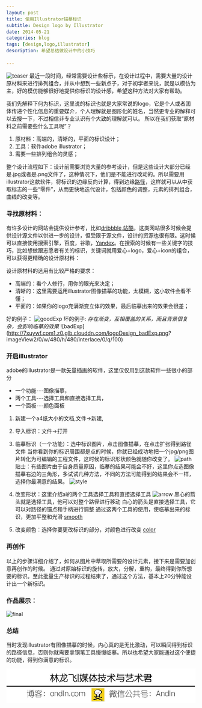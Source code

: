 ```yaml
---
layout: post
title: 使用Illustrator描摹标识
subtitle: Design logo by Illustrator
date: 2014-05-21
categories: blog
tags: [design,logo,illustrator]
description: 希望总结做设计中的小技巧

---
```


![teaser](http://7xuywf.com1.z0.glb.clouddn.com/logoDesign_teaser.png)
最近一段时间，经常需要设计些标示，在设计过程中，需要大量的设计原材料来进行排列组合，并从中想到一些新点子，对于初学者来说，就是以模仿为主，好的模仿能够很好地提供你标识的设计感，希望这种方法对大家有帮助。

我们先解释下何为标识，这里说的标识也就是大家常说的logo，它是个人或者团体传递个性化信息的重要媒介，个人理解就是图形化的姓名，当然更专业的解释可以去搜一下，不过相信非专业认识有个大致的理解就可以。
所以在我们获取“原材料之前需要些什么工具呢”？

1. 原材料：高端的，清晰的，平面的标识设计；
2. 工具：软件adobe illustrator；
3. 需要一些排列组合的灵感；

整个设计流程如下：设计前需要浏览大量的参考设计，但是这些设计大部分已经是.jpg或者是.png文件了，这种情况下，他们是不能进行改动的。所以需要用illustrator这款软件，将标识的边缘反向计算，得到边缘[路径](https://helpx.adobe.com/illustrator/how-to/illustrator-understanding-paths.html)，这样就可以从中获取标志的一些“零件”，从而更快地迭代设计，包括颜色的调整，元素的排列组合，曲线的改变等。


### 寻找原材料：

有许多设计的网站会提供设计参考，比如[dribbble](dribbble.com),[站酷](http://www.zcool.com.cn/)，这类网站很多时候会提供设计源文件以供进一步的设计，但受限于源文件，设计的资源也很有限。这时候可以直接使用搜索引擎，百度，谷歌，[Yandex](www.yandex.com)。在搜索的时候有一些关键字的技巧，比如想做跟志愿者有关的标识，关键词就用爱心+logo，爱心+icon的组合，可以获得更精确的设计原材料：

设计原材料的选用有比较严格的要求：

- 高端的：看个人修行，用你的眼光来决定；
- 清晰的：这里需要运用illustrator图像描摹的功能，太模糊，这小软件会看不懂；
- 平面的：如果你的logo充满渐变立体的效果，最后临摹出来的效果会很差；

好的例子：
![goodExp](http://7xuywf.com1.z0.glb.clouddn.com/logoDesign_goodExp.png)
坏的例子:
*存在渐变，互相覆盖的关系，而且背景很复杂，会影响临摹的效果*
![badExp](http://7xuywf.com1.z0.glb.clouddn.com/logoDesign_badExp.png?	
imageView2/0/w/480/h/480/interlace/0/q/100)

### 开启illustrator

adobe的illustrator是一款[矢量](https://en.wikipedia.org/wiki/Vector_graphics)插画的软件，这里仅仅用到这款软件一些很小的部分

- 一个功能---图像描摹，
- 两个工具---选择工具和直接选择工具，
- 一个面板---颜色面板

1. 新建一个a4纸大小的文档,文件->新建,
2. 导入标识：文件->打开
3. 临摹标识（一个功能）：选中标识图片，点击图像描摹，在点击扩张得到路径文件
当你看到你的标识周围都是点的时候，你就已经成功地把一个jpg/png图片转化为可编辑的工程文件，这时候的标识形状颜色就随你改变了。
![path](http://7xuywf.com1.z0.glb.clouddn.com/logoDesign_path.png?imageView2/0/w/480/h/480/interlace/0/q/100)
贴士：有些图片由于自身质量原因，临摹的结果可能会不好，这里你点选图像描摹右边的三角形，多试试几种方法，不同的方法可能得到的结果会不一样，选择你最满意的结果。
![style](http://7xuywf.com1.z0.glb.clouddn.com/logoDesign_styles.jpg)

4. 改变形状：这里介绍ai的两个工具选择工具和直接选择工具
![arrow](http://7xuywf.com1.z0.glb.clouddn.com/logoDesign_arrow.jpg)
黑心的箭头就是选择工具，他可以对整个路径进行移动
白心的箭头是直接选择工具，它可以对路径的锚点和手柄进行调整
通过这两个工具的使用，使临摹出来的标识，更加平整和光滑
[smooth](http://7xuywf.com1.z0.glb.clouddn.com/logoDesign_smooth.jpg)

5. 改变颜色：选择你要更改标识的部分，对颜色进行改变
[color](http://7xuywf.com1.z0.glb.clouddn.com/logoDesign_color.jpg)


### 再创作

以上的步骤详细介绍了，如何从图片中萃取所需要的设计元素，接下来是需要加创意再创作的时候。
通过对原始标识的旋转，放大，分解，重构，最终得到你所想要的标识。至此批量生产标识的过程结束了，通过这个方法，基本上20分钟能设计出一个新标识。


### 作品展示：
![final](http://7xuywf.com1.z0.glb.clouddn.com/logoDesign_final.png)

### 总结
当时发现illustrator有图像描摹的时候，内心真的是无比激动，可以瞬间得到标识的路径信息，否则你就需要拿钢笔工具慢慢临摹。所以也希望大家能通过这个便捷的功能，得到你满意的标识。


![about](https://raw.githubusercontent.com/Andln/andln.github.io/master/img/about.jpg)










